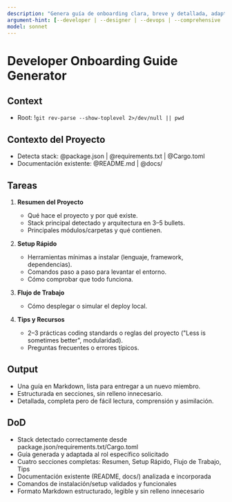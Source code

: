 ```yaml
---
description: "Genera guía de onboarding clara, breve y detallada, adaptada al rol."
argument-hint: [--developer | --designer | --devops | --comprehensive | --interactive]
model: sonnet
---
```


# Developer Onboarding Guide Generator

## Context
- Root: !`git rev-parse --show-toplevel 2>/dev/null || pwd`

## Contexto del Proyecto
- Detecta stack: @package.json | @requirements.txt | @Cargo.toml
- Documentación existente: @README.md | @docs/

## Tareas

1. **Resumen del Proyecto**
   - Qué hace el proyecto y por qué existe.
   - Stack principal detectado y arquitectura en 3–5 bullets.
   - Principales módulos/carpetas y qué contienen.

2. **Setup Rápido**
   - Herramientas mínimas a instalar (lenguaje, framework, dependencias).
   - Comandos paso a paso para levantar el entorno.
   - Cómo comprobar que todo funciona.

3. **Flujo de Trabajo**
   - Cómo desplegar o simular el deploy local.

4. **Tips y Recursos**
   - 2–3 prácticas coding standards o reglas del proyecto ("Less is sometimes better", modularidad).
   - Preguntas frecuentes o errores típicos.

## Output
- Una guía en Markdown, lista para entregar a un nuevo miembro.
- Estructurada en secciones, sin relleno innecesario.
- Detallada, completa pero de fácil lectura, comprensión y asimilación.

## DoD
- Stack detectado correctamente desde package.json/requirements.txt/Cargo.toml
- Guía generada y adaptada al rol específico solicitado
- Cuatro secciones completas: Resumen, Setup Rápido, Flujo de Trabajo, Tips
- Documentación existente (README, docs/) analizada e incorporada
- Comandos de instalación/setup validados y funcionales
- Formato Markdown estructurado, legible y sin relleno innecesario